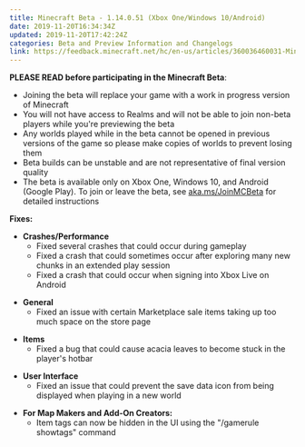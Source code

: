 ```yaml
---
title: Minecraft Beta - 1.14.0.51 (Xbox One/Windows 10/Android)
date: 2019-11-20T16:34:34Z
updated: 2019-11-20T17:42:24Z
categories: Beta and Preview Information and Changelogs
link: https://feedback.minecraft.net/hc/en-us/articles/360036460031-Minecraft-Beta-1-14-0-51-Xbox-One-Windows-10-Android
---
```


**PLEASE READ before participating in the Minecraft Beta**:

- Joining the beta will replace your game with a work in progress version of Minecraft
- You will not have access to Realms and will not be able to join non-beta players while you're previewing the beta
- Any worlds played while in the beta cannot be opened in previous versions of the game so please make copies of worlds to prevent losing them
- Beta builds can be unstable and are not representative of final version quality
- The beta is available only on Xbox One, Windows 10, and Android (Google Play). To join or leave the beta, see [aka.ms/JoinMCBeta](https://aka.ms/JoinMCBeta) for detailed instructions 

**Fixes:**

- **Crashes/Performance**
  - Fixed several crashes that could occur during gameplay
  - Fixed a crash that could sometimes occur after exploring many new chunks in an extended play session
  - Fixed a crash that could occur when signing into Xbox Live on Android 

<!-- -->

- **General**
  - Fixed an issue with certain Marketplace sale items taking up too much space on the store page

<!-- -->

- **Items**
  - Fixed a bug that could cause acacia leaves to become stuck in the player's hotbar

<!-- -->

- **User Interface**
  - Fixed an issue that could prevent the save data icon from being displayed when playing in a new world

<!-- -->

- **For Map Makers and Add-On Creators:**
  - Item tags can now be hidden in the UI using the "/gamerule showtags" command
